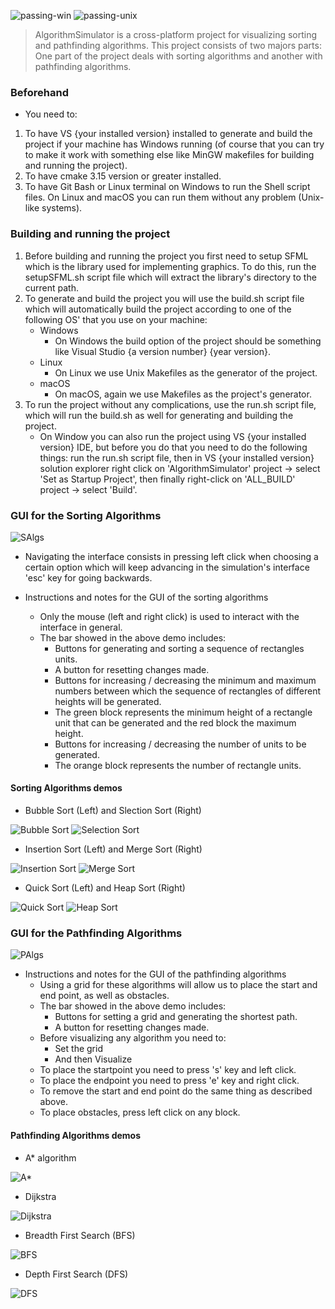 ![passing-win](https://img.shields.io/badge/Visual%20Studio%2017%202022%20Windows%20build-passing-green?style=plastic&logo=appveyor) ![passing-unix](https://img.shields.io/badge/Unix%20Makefiles%20Linux%20and%20macOS%20build-passing-green?style=plastic&logo=appveyor)

> AlgorithmSimulator is a cross-platform project for visualizing sorting and pathfinding algorithms.
> This project consists of two majors parts: One part of the project deals with sorting algorithms and another with pathfinding algorithms.

### Beforehand

* You need to:

1. To have VS {your installed version} installed to generate and build the project if your machine has Windows running (of course that you can try to make it work with something else like MinGW makefiles for building and running the project).
2. To have cmake 3.15 version or greater installed.
3. To have Git Bash or Linux terminal on Windows to run the Shell script files. On Linux and macOS you can run them without any problem (Unix-like systems).


### Building and running the project 

1. Before building and running the project you first need to setup SFML which is the library used for implementing graphics. 
To do this, run the setupSFML.sh script file which will extract the library's directory to the current path. 
2. To generate and build the project you will use the build.sh script file which will automatically build the project according to one of the following OS' that you use on your machine:
	* Windows
		* On Windows the build option of the project should be something like Visual Studio {a version number} {year version}.
	* Linux 
		* On Linux we use Unix Makefiles as the generator of the project.
	* macOS
		* On macOS, again we use Makefiles as the project's generator.
3. To run the project without any complications, use the run.sh script file, which will run the build.sh as well for generating and building the project.
	* On Window you can also run the project using VS {your installed version} IDE, but before you do that you need to do the following things: run the run.sh script file, then in VS {your installed version} solution explorer right click on 'AlgorithmSimulator' project -> select 'Set as Startup Project', then finally right-click on 'ALL_BUILD' project -> select 'Build'.  

### GUI for the Sorting Algorithms

![SAlgs](/media/generalDemo.gif)

* Navigating the interface consists in pressing left click when choosing a certain option which will keep advancing in the simulation's interface 'esc' key for going backwards.

* Instructions and notes for the GUI of the sorting algorithms
	* Only the mouse (left and right click) is used to interact with the interface in general.
	* The bar showed in the above demo includes:
		* Buttons for generating and sorting a sequence of rectangles units.
		* A button for resetting changes made.
		* Buttons for increasing / decreasing the minimum and maximum numbers between which the sequence of rectangles of different heights will be generated.
		* The green block represents the minimum height of a rectangle unit that can be generated and the red block the maximum height.
		* Buttons for increasing / decreasing the number of units to be generated.
		* The orange block represents the number of rectangle units.

#### Sorting Algorithms demos

* Bubble Sort (Left) and Slection Sort (Right)
 
![Bubble Sort](/media/bubbleSortDemo.gif) ![Selection Sort](/media/selectionSortDemo.gif)

* Insertion Sort (Left) and Merge Sort (Right)

![Insertion Sort](/media/insertionSortDemo.gif) ![Merge Sort](/media/mergeSortDemo.gif)

* Quick Sort (Left) and Heap Sort (Right)

![Quick Sort](/media/quickSortDemo.gif) ![Heap Sort](/media/heapSortDemo.gif)


### GUI for the Pathfinding Algorithms

![PAlgs](/media/palgsguiDemo.gif)

* Instructions and notes for the GUI of the pathfinding algorithms
	* Using a grid for these algorithms will allow us to place the start and end point, as well as obstacles.
	* The bar showed in the above demo includes:
		* Buttons for setting a grid and generating the shortest path.
		* A button for resetting changes made.
	* Before visualizing any algorithm you need to:
		* Set the grid
		* And then Visualize
	* To place the startpoint you need to press 's' key and left click.
	* To place the endpoint you need to press 'e' key and right click.
	* To remove the start and end point do the same thing as described above.
	* To place obstacles, press left click on any block.

#### Pathfinding Algorithms demos

* A* algorithm
 
![A*](/media/astarDemo.gif)

* Dijkstra

![Dijkstra](/media/dijkDemo.gif) 

* Breadth First Search (BFS)

![BFS](/media/bfsDemo.gif)

* Depth First Search (DFS)

![DFS](/media/dfsDemo.gif)
